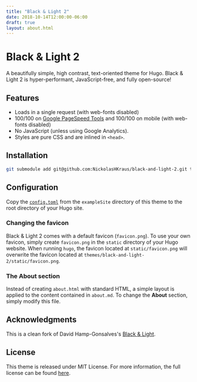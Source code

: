 ```yaml
---
title: "Black & Light 2"
date: 2018-10-14T12:00:00-06:00
draft: true
layout: about.html
---
```


# Black & Light 2
A beautifully simple, high contrast, text-oriented theme for Hugo. Black & Light 2 is hyper-performant, JavaScript-free, and fully open-source!

## Features

* Loads in a single request (with web-fonts disabled)
* 100/100 on [Google PageSpeed Tools](https://developers.google.com/speed/) and 100/100 on mobile (with web-fonts disabled)
* No JavaScript (unless using Google Analytics).
* Styles are pure CSS and are inlined in `<head>`.

## Installation

```bash
git submodule add git@github.com:NickolasHKraus/black-and-light-2.git themes/black-and-light-2
```

## Configuration
Copy the [`config.toml`](https://github.com/NickolasHKraus/black-and-light-2/blob/master/exampleSite/config.toml) from the `exampleSite` directory of this theme to the root directory of your Hugo site.

### Changing the favicon
Black & Light 2 comes with a default favicon (`favicon.png`). To use your own favicon, simply create `favicon.png` in the `static` directory of your Hugo website. When running `hugo`, the favicon located at `static/favicon.png` will overwrite the favicon located at `themes/black-and-light-2/static/favicon.png`.

### The About section
Instead of creating `about.html` with standard HTML, a simple layout is applied to the content contained in `about.md`. To change the **About** section, simply modify this file.

## Acknowledgments
This is a clean fork of David Hamp-Gonsalves's [Black & Light](https://github.com/davidhampgonsalves/hugo-black-and-light-theme).

## License
This theme is released under MIT License. For more information, the full license can be found [here](https://github.com/NickolasHKraus/black-and-light-2/blob/master/LICENSE).

